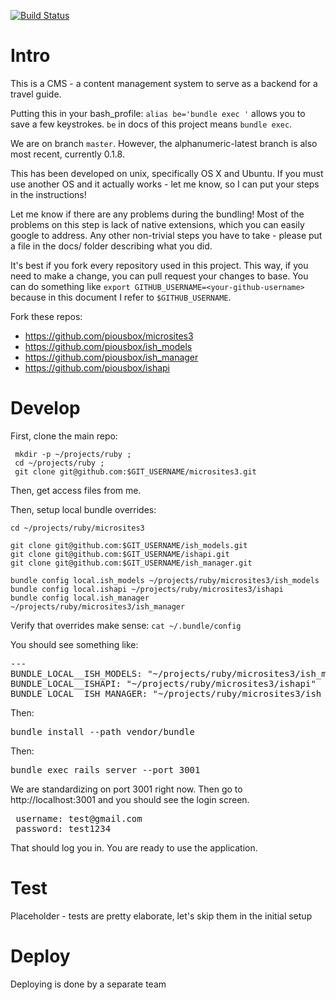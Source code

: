 [![Build Status](https://travis-ci.org/piousbox/microsites3_api.svg?branch=master)](https://travis-ci.org/piousbox/microsites3_api)

# Intro

This is a CMS - a content management system to serve as a backend for a travel guide.

Putting this in your bash_profile: `alias be='bundle exec '` allows you to save a few keystrokes. `be` in docs of this project means `bundle exec`.

We are on branch `master`. However, the alphanumeric-latest branch is also most recent, currently 0.1.8.

This has been developed on unix, specifically OS X and Ubuntu. If you must use another OS and it actually works - let me know, so I can put your steps in the instructions!

Let me know if there are any problems during the bundling! Most of the problems on this step is lack of native extensions, which you can easily google to address. Any other non-trivial steps you have to take - please put a file in the docs/ folder describing what you did.

It's best if you fork every repository used in this project. This way, if you need to make a change, you can pull request your changes to base. You can do something like `export GITHUB_USERNAME=<your-github-username>` because in this document I refer to `$GITHUB_USERNAME`.

Fork these repos:
* https://github.com/piousbox/microsites3
* https://github.com/piousbox/ish_models
* https://github.com/piousbox/ish_manager
* https://github.com/piousbox/ishapi

# Develop 

First, clone the main repo:
```
 mkdir -p ~/projects/ruby ; 
 cd ~/projects/ruby ; 
 git clone git@github.com:$GIT_USERNAME/microsites3.git
```

Then, get access files from me.

Then, setup local bundle overrides:
```
cd ~/projects/ruby/microsites3

git clone git@github.com:$GIT_USERNAME/ish_models.git
git clone git@github.com:$GIT_USERNAME/ishapi.git
git clone git@github.com:$GIT_USERNAME/ish_manager.git

bundle config local.ish_models ~/projects/ruby/microsites3/ish_models
bundle config local.ishapi ~/projects/ruby/microsites3/ishapi
bundle config local.ish_manager ~/projects/ruby/microsites3/ish_manager
```

Verify that overrides make sense: `cat ~/.bundle/config`

You should see something like:
<pre>
---
BUNDLE_LOCAL__ISH_MODELS: "~/projects/ruby/microsites3/ish_models"
BUNDLE_LOCAL__ISHAPI: "~/projects/ruby/microsites3/ishapi"
BUNDLE_LOCAL__ISH_MANAGER: "~/projects/ruby/microsites3/ish_manager"
</pre>

Then: <pre>bundle install --path vendor/bundle</pre>

Then: <pre>bundle exec rails server --port 3001</pre>

We are standardizing on port 3001 right now. Then go to http://localhost:3001 and you should see the login screen.

<pre>
 username: test@gmail.com
 password: test1234
</pre>

That should log you in. You are ready to use the application.

# Test 
Placeholder - tests are pretty elaborate, let's skip them in the initial setup

# Deploy 
Deploying is done by a separate team
